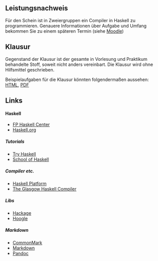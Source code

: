 ## Leistungsnachweis

Für den Schein ist in Zweiergruppen ein Compiler in Haskell zu programmieren.
Genauere Informationen über Aufgabe und Umfang bekommen Sie zu einem späteren
Termin (siehe [Moodle](https://moodle.hm.edu/course/view.php?id=5448))

## Klausur

Gegenstand der Klausur ist der gesamte in Vorlesung und Praktikum
behandelte Stoff, soweit nicht anders vereinbart. Die Klausur
wird ohne Hilfsmittel geschrieben.

Beispielaufgaben für die Klausur könnten folgendermaßen aussehen:
[HTML](/docs/lectures/compiler/html/AufgabenKlausur.html),
[PDF](/docs/lectures/compiler/pdf/AufgabenKlausur.pdf)

## Links

#### Haskell

-   [FP Haskell Center](https://www.fpcomplete.com/)
-   [Haskell.org](http://haskell.org/)

##### Tutorials

-   [Try Haskell](http://tryhaskell.org/)
-   [School of Haskell](https://haskell.fpcomplete.com/school)

##### Compiler etc.

-   [Haskell Platform](http://www.haskell.org/platform/)
-   [The Glasgow Haskell Compiler](http://www.haskell.org/ghc/)

##### Libs

-   [Hackage](http://hackage.haskell.org/)
-   [Hoogle](http://www.haskell.org/hoogle/)

##### Markdown

-   [CommonMark](http://commonmark.org/)
-   [Markdown](http://daringfireball.net/projects/markdown/)
-   [Pandoc](http://johnmacfarlane.net/pandoc/)

